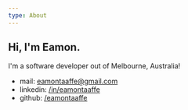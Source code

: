 ```yaml
---
type: About
---
```


## Hi, I'm Eamon.

I'm a software developer out of Melbourne, Australia!

- mail: [eamontaaffe@gmail.com](mailto:eamontaaffe@gmail.com)
- linkedin: [/in/eamontaaffe](https://www.linkeding.com/in/eamontaaffe)
- github: [/eamontaaffe](https://www.github.com/eamontaaffe)
